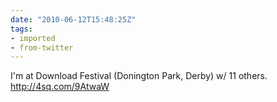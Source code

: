 ```yaml
---
date: "2010-06-12T15:48:25Z"
tags:
- imported
- from-twitter
---
```

I'm at Download Festival \(Donington Park, Derby\) w/ 11 others. http://4sq.com/9AtwaW
